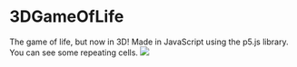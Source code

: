 # 3DGameOfLife

The game of life, but now in 3D! Made in JavaScript using the p5.js library.
You can see some repeating cells.
![](https://github.com/DillonC25/3DGameOfLife/blob/main/test-2.gif)
